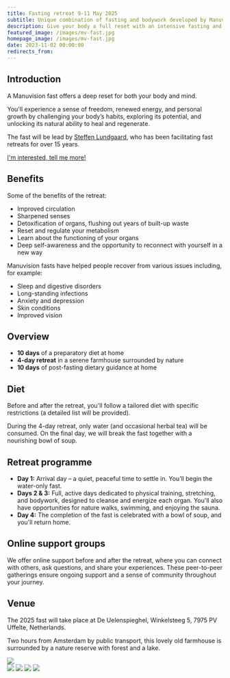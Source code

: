 ```yaml
---
title: Fasting retreat 9-11 May 2025
subtitle: Unique combination of fasting and bodywork developed by Manuvision
description: Give your body a full reset with an intensive fasting and body therapy retreat, designed to cleanse muscles, organs, emotions and the mind. Lead by Steffen Lundgaard, who has been facilitating fast retreats for over 15 years.
featured_image: /images/mv-fast.jpg
homepage_image: /images/mv-fast.jpg
date: 2023-11-02 00:00:00
redirects_from:
---
```


## Introduction

A Manuvision fast offers a deep reset for both your body and mind.

You'll experience a sense of freedom, renewed energy, and personal growth by challenging your body’s habits, exploring its potential, and unlocking its natural ability to heal and regenerate.

The fast will be lead by [Steffen Lundgaard](https://manuvision.es/en/steffen-en/), who has been facilitating fast retreats for over 15 years.

<a href="/contact" class="button button--large">I'm interested, tell me more!</a>

## Benefits 

Some of the benefits of the retreat:
- Improved circulation
- Sharpened senses
- Detoxification of organs, flushing out years of built-up waste
- Reset and regulate your metabolism
- Learn about the functioning of your organs
- Deep self-awareness and the opportunity to reconnect with yourself in a new way

Manuvision fasts have helped people recover from various issues including, for example:
- Sleep and digestive disorders
- Long-standing infections
- Anxiety and depression
- Skin conditions
- Improved vision

## Overview

- **10 days** of a preparatory diet at home  
- **4-day retreat** in a serene farmhouse surrounded by nature  
- **10 days** of post-fasting dietary guidance at home  

## Diet

Before and after the retreat, you'll follow a tailored diet with specific restrictions (a detailed list will be provided).

During the 4-day retreat, only water (and occasional herbal tea) will be consumed. On the final day, we will break the fast together with a nourishing bowl of soup.

## Retreat programme

- **Day 1:** Arrival day – a quiet, peaceful time to settle in. You’ll begin the water-only fast.
- **Days 2 & 3:** Full, active days dedicated to physical training, stretching, and bodywork, designed to cleanse and energize each organ. You'll also have opportunities for nature walks, swimming, and enjoying the sauna.
- **Day 4:** The completion of the fast is celebrated with a bowl of soup, and you'll return home.

## Online support groups

We offer online support before and after the retreat, where you can connect with others, ask questions, and share your experiences. These peer-to-peer gatherings ensure ongoing support and a sense of community throughout your journey.

## Venue

The 2025 fast will take place at De Uelenspieghel, Winkelsteeg 5, 7975 PV Uffelte, Netherlands.

Two hours from Amsterdam by public transport, this lovely old farmhouse is surrounded by a nature reserve with forest and a lake.

<div class="gallery" data-columns="1">
	<img src="/images/fast-venue.jpg">
</div>

<div class="gallery" data-columns="2">
	<img src="/images/fast-outside.jpg">
    <img src="/images/fast-inside.jpg">
	<img src="/images/fast-outside2.jpg">
    <img src="/images/fast-bar.jpg">
</div>